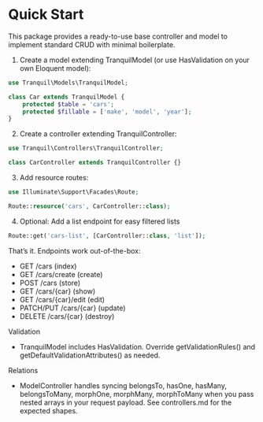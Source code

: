 # Quick Start

This package provides a ready-to-use base controller and model to implement standard CRUD with minimal boilerplate.

1) Create a model extending TranquilModel (or use HasValidation on your own Eloquent model):

```php
use Tranquil\Models\TranquilModel;

class Car extends TranquilModel {
    protected $table = 'cars';
    protected $fillable = ['make', 'model', 'year'];
}
```

2) Create a controller extending TranquilController:

```php
use Tranquil\Controllers\TranquilController;

class CarController extends TranquilController {}
```

3) Add resource routes:

```php
use Illuminate\Support\Facades\Route;

Route::resource('cars', CarController::class);
```

4) Optional: Add a list endpoint for easy filtered lists

```php
Route::get('cars-list', [CarController::class, 'list']);
```

That’s it. Endpoints work out-of-the-box:
- GET /cars (index)
- GET /cars/create (create)
- POST /cars (store)
- GET /cars/{car} (show)
- GET /cars/{car}/edit (edit)
- PATCH/PUT /cars/{car} (update)
- DELETE /cars/{car} (destroy)

Validation
- TranquilModel includes HasValidation. Override getValidationRules() and getDefaultValidationAttributes() as needed.

Relations
- ModelController handles syncing belongsTo, hasOne, hasMany, belongsToMany, morphOne, morphMany, morphToMany when you pass nested arrays in your request payload. See controllers.md for the expected shapes.
